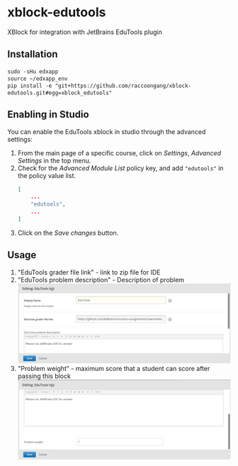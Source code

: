 # xblock-edutools
XBlock for integration with JetBrains EduTools plugin

## Installation
```shell
sudo -sHu edxapp
source ~/edxapp_env
pip install -e "git+https://github.com/raccoongang/xblock-edutools.git#egg=xblock_edutools"
```

## Enabling in Studio

You can enable the EduTools xblock in studio through the advanced
settings:

1. From the main page of a specific course, click on *Settings*,
   *Advanced Settings* in the top menu.
2. Check for the *Advanced Module List* policy key, and add
   `"edutools"` in the policy value list.
    ```json
    [
        ...
        "edutools",
        ...
    ]
    ```
3. Click on the *Save changes* button.


## Usage

1. "EduTools grader file link" - link to zip file for IDE
2. "EduTools problem description" - Description of problem
    ![Studio interface](doc/img/studio1.png)
3. "Problem weight" - maximum score that a student can score after passing this block
    ![Studio interface](doc/img/studio2.png)
